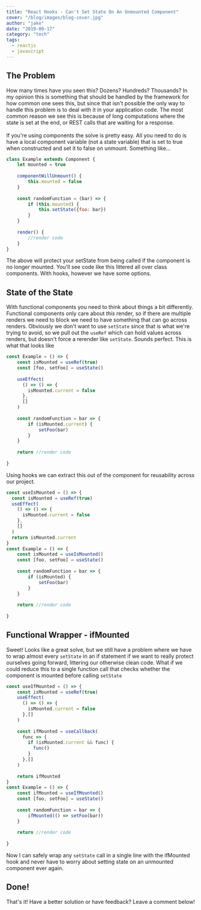 ```yaml
---
title: "React Hooks - Can't Set State On An Unmounted Component"
cover: "/blog/images/blog-cover.jpg"
author: "jake"
date: "2019-09-17"
category: "tech"
tags:
  - reactjs
  - javascript
---
```


## The Problem

How many times have you seen this?  Dozens?  Hundreds?  Thousands?  In my opinion
this is something that should be handled by the framework for how common one sees this,
but since that isn't possible the only way to handle this problem is to deal with it
in your application code.  The most common reason we see this is because of long
computations where the state is set at the end, or REST calls that are waiting for
a response.
<br/>
<br/>
If you're using components the solve is pretty easy.  All you need to do is have
a local component variable (not a state variable) that is set to true when constructed
and set it to false on unmount.  Something like...

```javascript
class Example extends Component {
    let mounted = true
    
    componentWillUnmount() {
        this.mounted = false
    }
    
    const randomFunction = (bar) => {
        if (this.mounted) {
            this.setState({foo: bar})
        }
    }
    
    render() {
        //render code
    }
}
```

The above will protect your setState from being called if the component is no
longer mounted.  You'll see code like this littered all over class components.  With
hooks, however we have some options.

## State of the State

With functional components you need to think about things a bit differently.  Functional
components only care about _this_ render, so if there are multiple renders we need to 
block we need to have something that can go across renders.  Obviously we don't want
to use `setState` since that is what we're trying to avoid, so we pull out the `useRef`
which can hold values across renders, but doesn't force a rerender like `setState`.
Sounds perfect.  This is what that looks like
```javascript
const Example = () => {
    const isMounted = useRef(true)
    const [foo, setFoo] = useState()
    
    useEffect(
      () => () => {
        isMounted.current = false
      },
      []
    )
    
    const randomFunction = bar => {
        if (isMounted.current) {
            setFoo(bar)
        }
    }
    
    return //render code
    
}
```

Using hooks we can extract this out of the component for reusability across our
project.

```javascript
const useIsMounted = () => {
  const isMounted = useRef(true)
  useEffect(
    () => () => {
      isMounted.current = false
    },
    []
  )
  return isMounted.current
}
const Example = () => {
    const isMounted = useIsMounted()
    const [foo, setFoo] = useState()
    
    const randomFunction = bar => {
        if (isMounted) {
            setFoo(bar)
        }
    }
    
    return //render code
    
}
```

## Functional Wrapper - ifMounted

Sweet!  Looks like a great solve, but we still have a problem where we have to 
wrap almost every `setState` in an if statement if we want to really protect
ourselves going forward, littering our otherwise clean code.
What if we could reduce this to a single function call that checks whether the 
component is mounted before calling `setState`

```javascript
const useIfMounted = () => {
    const isMounted = useRef(true)
    useEffect(
      () => () => {
        isMounted.current = false
      },[]
    )
  
    const ifMounted = useCallback(
      func => {
        if (isMounted.current && func) {
          func()
        } 
      },[]
    )
  
    return ifMounted
}
const Example = () => {
    const ifMounted = useIfMounted()
    const [foo, setFoo] = useState()
    
    const randomFunction = bar => {
        ifMounted(() => setFoo(bar))
    }
    
    return //render code
    
}
```

Now I can safely wrap any `setState` call in a single line with the ifMounted 
hook and never have to worry about setting state on an unmounted component 
ever again.

## Done!

That's it!  Have a better solution or have feedback?  Leave a comment below!